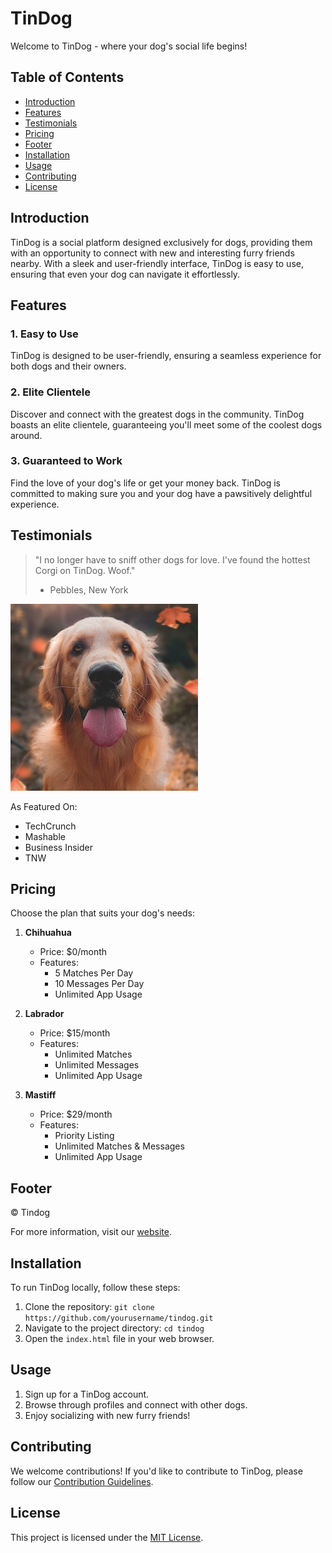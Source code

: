 # TinDog

Welcome to TinDog - where your dog's social life begins!

## Table of Contents
- [Introduction](#introduction)
- [Features](#features)
- [Testimonials](#testimonials)
- [Pricing](#pricing)
- [Footer](#footer)
- [Installation](#installation)
- [Usage](#usage)
- [Contributing](#contributing)
- [License](#license)

## Introduction
TinDog is a social platform designed exclusively for dogs, providing them with an opportunity to connect with new and interesting furry friends nearby. With a sleek and user-friendly interface, TinDog is easy to use, ensuring that even your dog can navigate it effortlessly.

## Features
### 1. Easy to Use
TinDog is designed to be user-friendly, ensuring a seamless experience for both dogs and their owners.

### 2. Elite Clientele
Discover and connect with the greatest dogs in the community. TinDog boasts an elite clientele, guaranteeing you'll meet some of the coolest dogs around.

### 3. Guaranteed to Work
Find the love of your dog's life or get your money back. TinDog is committed to making sure you and your dog have a pawsitively delightful experience.

## Testimonials
> "I no longer have to sniff other dogs for love. I've found the hottest Corgi on TinDog. Woof."  
> - Pebbles, New York

![Pebbles](./images/dog-img.jpg)

As Featured On:
- TechCrunch
- Mashable
- Business Insider
- TNW

## Pricing
Choose the plan that suits your dog's needs:

1. **Chihuahua**
   - Price: $0/month
   - Features:
     - 5 Matches Per Day
     - 10 Messages Per Day
     - Unlimited App Usage

2. **Labrador**
   - Price: $15/month
   - Features:
     - Unlimited Matches
     - Unlimited Messages
     - Unlimited App Usage

3. **Mastiff**
   - Price: $29/month
   - Features:
     - Priority Listing
     - Unlimited Matches & Messages
     - Unlimited App Usage

## Footer
© Tindog

For more information, visit our [website](#).

## Installation
To run TinDog locally, follow these steps:

1. Clone the repository: `git clone https://github.com/yourusername/tindog.git`
2. Navigate to the project directory: `cd tindog`
3. Open the `index.html` file in your web browser.

## Usage
1. Sign up for a TinDog account.
2. Browse through profiles and connect with other dogs.
3. Enjoy socializing with new furry friends!

## Contributing
We welcome contributions! If you'd like to contribute to TinDog, please follow our [Contribution Guidelines](CONTRIBUTING.md).

## License
This project is licensed under the [MIT License](LICENSE).
